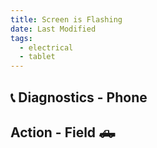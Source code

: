 ```yaml
---
title: Screen is Flashing
date: Last Modified 
tags:
  - electrical
  - tablet
---
```

## 📞 Diagnostics - Phone

## Action - Field 🛻
